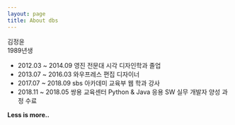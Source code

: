 ```yaml
---
layout: page
title: About dbs
---
```


김정윤  
1989년생

- 2012.03 ~ 2014.09 영진 전문대 시각 디자인학과 졸업
- 2013.07 ~ 2016.03 와우프레스 편집 디자이너
- 2017.07 ~ 2018.09 sbs 아카데미 교육부 웹 학과 강사
- 2018.11 ~ 2018.05 쌍용 교육센터 Python & Java 응용 SW 실무 개발자 양성 과정 수료

<div class="divider"></div>

**Less is more..**
